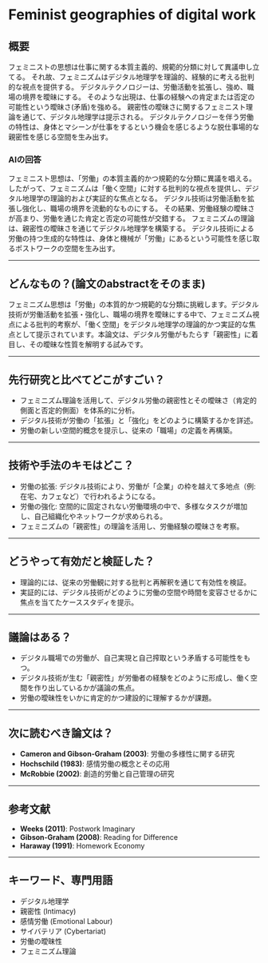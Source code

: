 # Feminist geographies of digital work

## 概要

フェミニストの思想は仕事に関する本質主義的、規範的分類に対して異議申し立てる。
それ故、フェミニズムはデジタル地理学を理論的、経験的に考える批判的な視点を提供する。
デジタルテクノロジーは、労働活動を拡張し、強め、職場の境界を曖昧にする。
そのような出現は、仕事の経験への肯定または否定の可能性という曖昧さ(矛盾)を強める。
親密性の曖昧さに関するフェミニスト理論を通じて、デジタル地理学は提示される。
デジタルテクノロジーを伴う労働の特性は、身体とマシーンが仕事をするという機会を感じるような脱仕事場的な親密性を感じる空間を生み出す。

### AIの回答

フェミニスト思想は、「労働」の本質主義的かつ規範的な分類に異議を唱える。
したがって、フェミニズムは「働く空間」に対する批判的な視点を提供し、デジタル地理学の理論的および実証的な焦点となる。
デジタル技術は労働活動を拡張し強化し、職場の境界を流動的なものにする。
その結果、労働経験の曖昧さが高まり、労働を通じた肯定と否定の可能性が交錯する。
フェミニズムの理論は、親密性の曖昧さを通じてデジタル地理学を構築する。
デジタル技術による労働の持つ生成的な特性は、身体と機械が「労働」にあるという可能性を感じ取るポストワークの空間を生み出す。

---

## どんなもの？(論文のabstractをそのまま)

フェミニズム思想は「労働」の本質的かつ規範的な分類に挑戦します。デジタル技術が労働活動を拡張・強化し、職場の境界を曖昧にする中で、フェミニズム視点による批判的考察が、「働く空間」をデジタル地理学の理論的かつ実証的な焦点として提示されています。本論文は、デジタル労働がもたらす「親密性」に着目し、その曖昧な性質を解明する試みです。

---

## 先行研究と比べてどこがすごい？

- フェミニズム理論を活用して、デジタル労働の親密性とその曖昧さ（肯定的側面と否定的側面）を体系的に分析。
- デジタル技術が労働の「拡張」と「強化」をどのように構築するかを詳述。
- 労働の新しい空間的概念を提示し、従来の「職場」の定義を再構築。

---

## 技術や手法のキモはどこ？

- 労働の拡張: デジタル技術により、労働が「企業」の枠を越えて多地点（例: 在宅、カフェなど）で行われるようになる。
- 労働の強化: 空間的に固定されない労働環境の中で、多様なタスクが増加し、自己組織化やネットワークが求められる。
- フェミニズムの「親密性」の理論を活用し、労働経験の曖昧さを考察。

---

## どうやって有効だと検証した？

- 理論的には、従来の労働観に対する批判と再解釈を通じて有効性を検証。
- 実証的には、デジタル技術がどのように労働の空間や時間を変容させるかに焦点を当てたケーススタディを提示。

---

## 議論はある？

- デジタル職場での労働が、自己実現と自己搾取という矛盾する可能性をもつ。
- デジタル技術が生む「親密性」が労働者の経験をどのように形成し、働く空間を作り出しているかが議論の焦点。
- 労働の曖昧性をいかに肯定的かつ建設的に理解するかが課題。

---

## 次に読むべき論文は？

- **Cameron and Gibson-Graham (2003)**: 労働の多様性に関する研究
- **Hochschild (1983)**: 感情労働の概念とその応用
- **McRobbie (2002)**: 創造的労働と自己管理の研究

---

## 参考文献

- **Weeks (2011)**: Postwork Imaginary
- **Gibson-Graham (2008)**: Reading for Difference
- **Haraway (1991)**: Homework Economy

---

## キーワード、専門用語

- デジタル地理学
- 親密性 (Intimacy)
- 感情労働 (Emotional Labour)
- サイバテリア (Cybertariat)
- 労働の曖昧性
- フェミニズム理論
